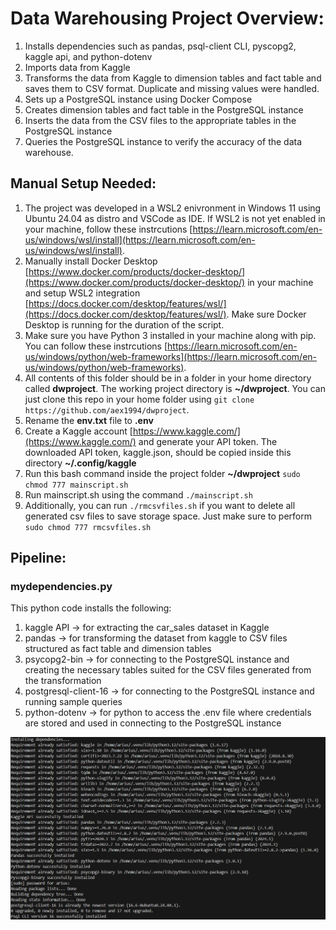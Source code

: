 # Data Warehousing Project Overview:

1. Installs dependencies such as pandas, psql-client CLI, pyscopg2, kaggle api, and python-dotenv
2. Imports data from Kaggle
3. Transforms the data from Kaggle to dimension tables and fact table and saves them to CSV format. Duplicate and missing values were handled. 
4. Sets up a PostgreSQL instance using Docker Compose
5. Creates dimension tables and fact table in the PostgreSQL instance
6. Inserts the data from the CSV files to the appropriate tables in the PostgreSQL instance
7. Queries the PostgreSQL instance to verify the accuracy of the data warehouse.

## Manual Setup Needed:

1. The project was developed in a WSL2 enivronment in Windows 11 using Ubuntu 24.04 as distro and VSCode as IDE. If WSL2 is not yet enabled in your machine, follow these instrcutions [https://learn.microsoft.com/en-us/windows/wsl/install](https://learn.microsoft.com/en-us/windows/wsl/install).
2. Manually install Docker Desktop [https://www.docker.com/products/docker-desktop/](https://www.docker.com/products/docker-desktop/) in your machine and setup WSL2 integration [https://docs.docker.com/desktop/features/wsl/](https://docs.docker.com/desktop/features/wsl/). Make sure Docker Desktop is running for the duration of the script.
3. Make sure you have Python 3 installed in your machine along with pip. You can follow these instrcutions [https://learn.microsoft.com/en-us/windows/python/web-frameworks](https://learn.microsoft.com/en-us/windows/python/web-frameworks).
4. All contents of this folder should be in a folder in your home directory called **dwproject**. The working project directory is **~/dwproject**. You can just clone this repo in your home folder using ```git clone https://github.com/aex1994/dwproject```.
5. Rename the **env.txt** file to **.env**
6. Create a Kaggle account [https://www.kaggle.com/](https://www.kaggle.com/) and generate your API token. The downloaded API token, kaggle.json, should be copied inside this directory **~/.config/kaggle**
7. Run this bash command inside the project folder **~/dwproject** ```sudo chmod 777 mainscript.sh```
8. Run mainscript.sh using the command ```./mainscript.sh```
9. Additionally, you can run ```./rmcsvfiles.sh``` if you want to delete all generated csv files to save storage space. Just make sure to perform ```sudo chmod 777 rmcsvfiles.sh```

## Pipeline:

### mydependencies.py

This python code installs the following:

1. kaggle API -> for extracting the car_sales dataset in Kaggle
2. pandas -> for transforming the dataset from kaggle to CSV files structured as fact table and dimension tables
3. psycopg2-bin -> for connecting to the PostgreSQL instance and creating the necessary tables suited for the CSV files generated from the transformation
4. postgresql-client-16 -> for connecting to the PostgreSQL instance and running sample queries
5. python-dotenv -> for python to access the .env file where credentials are stored and used in connecting to the PostgreSQL instance

![screenshot_mydependcies.py](img/mydependencies.png)

